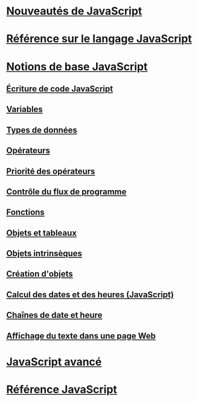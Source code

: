 # [Nouveautés de JavaScript](what-s-new-in-javascript.md)
# [Référence sur le langage JavaScript](javascript-language-reference.md)
# [Notions de base JavaScript](javascript-fundamentals.md)
## [Écriture de code JavaScript](writing-javascript-code.md)
## [Variables](variables-javascript.md)
## [Types de données](data-types-javascript.md)
## [Opérateurs](operators-javascript.md)
## [Priorité des opérateurs](operator-subtractprecedence-javascript.md)
## [Contrôle du flux de programme](controlling-program-flow-javascript.md)
## [Fonctions](functions-javascript.md)
## [Objets et tableaux](objects-and-arrays-javascript.md)
## [Objets intrinsèques](intrinsic-objects-javascript.md)
## [Création d'objets](creating-objects-javascript.md)
## [Calcul des dates et des heures (JavaScript)](calculating-dates-and-times-javascript.md)
## [Chaînes de date et heure](date-and-time-strings-javascript.md)
## [Affichage du texte dans une page Web](displaying-text-in-a-webpage-javascript.md)
# [JavaScript avancé](advanced/TOC.md)
# [Référence JavaScript](reference/TOC.md)